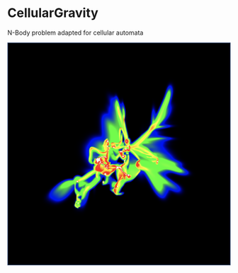 # CellularGravity
N-Body problem adapted for cellular automata 

![Example](https://github.com/bad3p/CellularGravity/blob/master/CellularGravity.png?raw=true)
